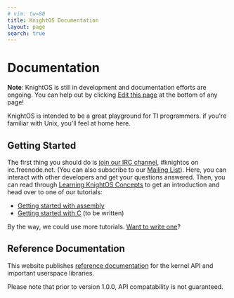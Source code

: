 ```yaml
---
# vim: tw=80
title: KnightOS Documentation
layout: page
search: true
---
```


# Documentation

<div class="alert alert-warning"> <strong>Note</strong>: KnightOS is still in
development and documentation efforts are ongoing.  You can help out by clicking
<a href="https://github.com/KnightOS/knightos.org/edit/gh-pages/{{ page.path }}">
<span class="glyphicon glyphicon-pencil"></span> Edit this page</a> at the
bottom of any page!  </div>

KnightOS is intended to be a great playground for TI programmers. if you're
familiar with Unix, you'll feel at home here.

## Getting Started

The first thing you should do is [join our IRC
channel](https://webchat.freenode.net/?channels=knightos&uio=d4), #knightos on
irc.freenode.net. (You can also subscribe to our <a href="http://lists.knightos.org/">Mailing List</a>). Here, you can interact with other developers and get your
questions answered. Then, you can read through [Learning KnightOS
Concepts](concepts.html) to get an introduction and head over to one of our
tutorials:

* [Getting started with assembly](tutorials/getting-started/)
* [Getting started with C](tutorials/getting-started-c/) (to be written)

By the way, we could use more tutorials. [Want to write
one](https://github.com/KnightOS/knightos.org)?

## Reference Documentation

This website publishes [reference documentation](/documentation/reference/) for
the kernel API and important userspace libraries.

Please note that prior to version 1.0.0, API compatability is not guaranteed.
